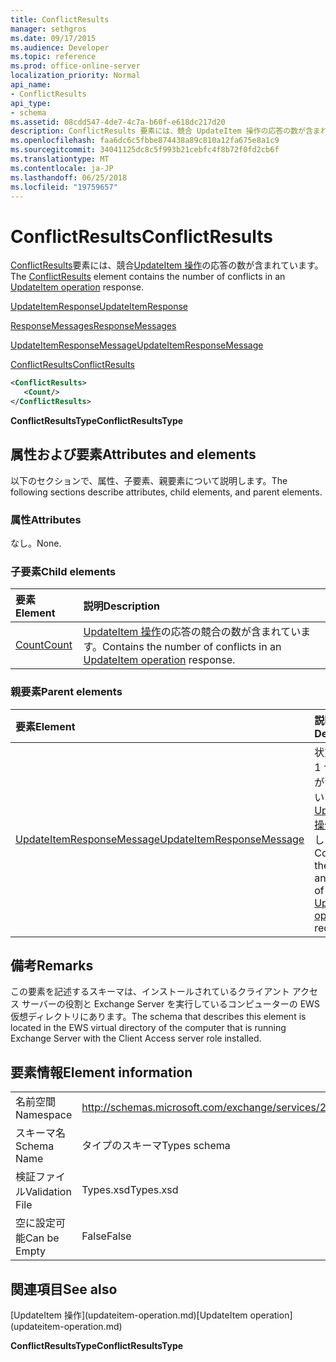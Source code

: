 ```yaml
---
title: ConflictResults
manager: sethgros
ms.date: 09/17/2015
ms.audience: Developer
ms.topic: reference
ms.prod: office-online-server
localization_priority: Normal
api_name:
- ConflictResults
api_type:
- schema
ms.assetid: 08cdd547-4de7-4c7a-b60f-e618dc217d20
description: ConflictResults 要素には、競合 UpdateItem 操作の応答の数が含まれています。
ms.openlocfilehash: faa6dc6c5fbbe874438a89c810a12fa675e8a1c9
ms.sourcegitcommit: 34041125dc8c5f993b21cebfc4f8b72f0fd2cb6f
ms.translationtype: MT
ms.contentlocale: ja-JP
ms.lasthandoff: 06/25/2018
ms.locfileid: "19759657"
---
```

# <a name="conflictresults"></a><span data-ttu-id="8f2d3-103">ConflictResults</span><span class="sxs-lookup"><span data-stu-id="8f2d3-103">ConflictResults</span></span>

<span data-ttu-id="8f2d3-104">[ConflictResults](conflictresults.md)要素には、競合[UpdateItem 操作](updateitem-operation.md)の応答の数が含まれています。</span><span class="sxs-lookup"><span data-stu-id="8f2d3-104">The [ConflictResults](conflictresults.md) element contains the number of conflicts in an [UpdateItem operation](updateitem-operation.md) response.</span></span> 
  
[<span data-ttu-id="8f2d3-105">UpdateItemResponse</span><span class="sxs-lookup"><span data-stu-id="8f2d3-105">UpdateItemResponse</span></span>](updateitemresponse.md)
  
[<span data-ttu-id="8f2d3-106">ResponseMessages</span><span class="sxs-lookup"><span data-stu-id="8f2d3-106">ResponseMessages</span></span>](responsemessages.md)
  
[<span data-ttu-id="8f2d3-107">UpdateItemResponseMessage</span><span class="sxs-lookup"><span data-stu-id="8f2d3-107">UpdateItemResponseMessage</span></span>](updateitemresponsemessage.md)
  
[<span data-ttu-id="8f2d3-108">ConflictResults</span><span class="sxs-lookup"><span data-stu-id="8f2d3-108">ConflictResults</span></span>](conflictresults.md)
  
```xml
<ConflictResults>
   <Count/>
</ConflictResults>
```

 <span data-ttu-id="8f2d3-109">**ConflictResultsType**</span><span class="sxs-lookup"><span data-stu-id="8f2d3-109">**ConflictResultsType**</span></span>
## <a name="attributes-and-elements"></a><span data-ttu-id="8f2d3-110">属性および要素</span><span class="sxs-lookup"><span data-stu-id="8f2d3-110">Attributes and elements</span></span>

<span data-ttu-id="8f2d3-111">以下のセクションで、属性、子要素、親要素について説明します。</span><span class="sxs-lookup"><span data-stu-id="8f2d3-111">The following sections describe attributes, child elements, and parent elements.</span></span>
  
### <a name="attributes"></a><span data-ttu-id="8f2d3-112">属性</span><span class="sxs-lookup"><span data-stu-id="8f2d3-112">Attributes</span></span>

<span data-ttu-id="8f2d3-113">なし。</span><span class="sxs-lookup"><span data-stu-id="8f2d3-113">None.</span></span>
  
### <a name="child-elements"></a><span data-ttu-id="8f2d3-114">子要素</span><span class="sxs-lookup"><span data-stu-id="8f2d3-114">Child elements</span></span>

|<span data-ttu-id="8f2d3-115">**要素**</span><span class="sxs-lookup"><span data-stu-id="8f2d3-115">**Element**</span></span>|<span data-ttu-id="8f2d3-116">**説明**</span><span class="sxs-lookup"><span data-stu-id="8f2d3-116">**Description**</span></span>|
|:-----|:-----|
|[<span data-ttu-id="8f2d3-117">Count</span><span class="sxs-lookup"><span data-stu-id="8f2d3-117">Count</span></span>](count.md) <br/> |<span data-ttu-id="8f2d3-118">[UpdateItem 操作](updateitem-operation.md)の応答の競合の数が含まれています。</span><span class="sxs-lookup"><span data-stu-id="8f2d3-118">Contains the number of conflicts in an [UpdateItem operation](updateitem-operation.md) response.</span></span>  <br/> |
   
### <a name="parent-elements"></a><span data-ttu-id="8f2d3-119">親要素</span><span class="sxs-lookup"><span data-stu-id="8f2d3-119">Parent elements</span></span>

|<span data-ttu-id="8f2d3-120">**要素**</span><span class="sxs-lookup"><span data-stu-id="8f2d3-120">**Element**</span></span>|<span data-ttu-id="8f2d3-121">**説明**</span><span class="sxs-lookup"><span data-stu-id="8f2d3-121">**Description**</span></span>|
|:-----|:-----|
|[<span data-ttu-id="8f2d3-122">UpdateItemResponseMessage</span><span class="sxs-lookup"><span data-stu-id="8f2d3-122">UpdateItemResponseMessage</span></span>](updateitemresponsemessage.md) <br/> |<span data-ttu-id="8f2d3-123">状態および 1 つの結果が含まれています[UpdateItem 操作](updateitem-operation.md)を要求します。</span><span class="sxs-lookup"><span data-stu-id="8f2d3-123">Contains the status and result of a single [UpdateItem operation](updateitem-operation.md) request.</span></span>  <br/> |
   
## <a name="remarks"></a><span data-ttu-id="8f2d3-124">備考</span><span class="sxs-lookup"><span data-stu-id="8f2d3-124">Remarks</span></span>

<span data-ttu-id="8f2d3-125">この要素を記述するスキーマは、インストールされているクライアント アクセス サーバーの役割と Exchange Server を実行しているコンピューターの EWS 仮想ディレクトリにあります。</span><span class="sxs-lookup"><span data-stu-id="8f2d3-125">The schema that describes this element is located in the EWS virtual directory of the computer that is running Exchange Server with the Client Access server role installed.</span></span>
  
## <a name="element-information"></a><span data-ttu-id="8f2d3-126">要素情報</span><span class="sxs-lookup"><span data-stu-id="8f2d3-126">Element information</span></span>

|||
|:-----|:-----|
|<span data-ttu-id="8f2d3-127">名前空間</span><span class="sxs-lookup"><span data-stu-id="8f2d3-127">Namespace</span></span>  <br/> |http://schemas.microsoft.com/exchange/services/2006/types  <br/> |
|<span data-ttu-id="8f2d3-128">スキーマ名</span><span class="sxs-lookup"><span data-stu-id="8f2d3-128">Schema Name</span></span>  <br/> |<span data-ttu-id="8f2d3-129">タイプのスキーマ</span><span class="sxs-lookup"><span data-stu-id="8f2d3-129">Types schema</span></span>  <br/> |
|<span data-ttu-id="8f2d3-130">検証ファイル</span><span class="sxs-lookup"><span data-stu-id="8f2d3-130">Validation File</span></span>  <br/> |<span data-ttu-id="8f2d3-131">Types.xsd</span><span class="sxs-lookup"><span data-stu-id="8f2d3-131">Types.xsd</span></span>  <br/> |
|<span data-ttu-id="8f2d3-132">空に設定可能</span><span class="sxs-lookup"><span data-stu-id="8f2d3-132">Can be Empty</span></span>  <br/> |<span data-ttu-id="8f2d3-133">False</span><span class="sxs-lookup"><span data-stu-id="8f2d3-133">False</span></span>  <br/> |
   
## <a name="see-also"></a><span data-ttu-id="8f2d3-134">関連項目</span><span class="sxs-lookup"><span data-stu-id="8f2d3-134">See also</span></span>



<span data-ttu-id="8f2d3-135">
  [UpdateItem 操作](updateitem-operation.md)</span><span class="sxs-lookup"><span data-stu-id="8f2d3-135">[UpdateItem operation](updateitem-operation.md)</span></span>
  
 <span data-ttu-id="8f2d3-136">**ConflictResultsType**</span><span class="sxs-lookup"><span data-stu-id="8f2d3-136">**ConflictResultsType**</span></span>


